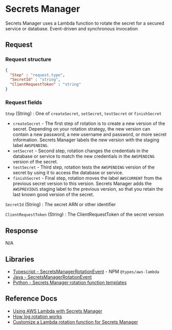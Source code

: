 # Secrets Manager

Secrets Manager uses a Lambda function to rotate the secret for a secured service or database. Event-driven and synchronous invocation

## Request

### Request structure

```json
{
  "Step" : "request.type",
  "SecretId" : "string",
  "ClientRequestToken" : "string"
}
```

### Request fields

`Step` (String)
: One of `createSecret`, `setSecret`, `testSecret` or `finishSecret`

- `createSecret` - The first step of rotation is to create a new version of the secret. Depending on your rotation strategy,
the new version can contain a new password, a new username and password, or more secret information. Secrets
Manager labels the new version with the staging label `AWSPENDING`.
- `setSecret` - Second step, rotation changes the credentials in the database or service to match the new credentials in the
`AWSPENDING` version of the secret.
- `testSecret` - Third step, rotation tests the `AWSPENDING` version of the secret by using it to access the database or service.
- `finishSecret` - Final step, rotation moves the label `AWSCURRENT` from the previous secret version to this version.
Secrets Manager adds the `AWSPREVIOUS` staging label to the previous version, so that you retain the last known
good version of the secret.

`SecretId` (String)
: The secret ARN or other identifier

`ClientRequestToken` (String)
: The ClientRequestToken of the secret version

## Response

N/A

## Libraries

- [Typescript - SecretsManagerRotationEvent](https://github.com/DefinitelyTyped/DefinitelyTyped/blob/master/types/aws-lambda/trigger/secretsmanager.d.ts) - NPM `@types/aws-lambda`
- [Java - SecretsManagerRotationEvent](https://github.com/aws/aws-lambda-java-libs/blob/master/aws-lambda-java-events/src/main/java/com/amazonaws/services/lambda/runtime/events/SecretsManagerRotationEvent.java)
- [Python - Secrets Manager rotation function templates](https://docs.aws.amazon.com/secretsmanager/latest/userguide/reference_available-rotation-templates.html)

## Reference Docs

- [Using AWS Lambda with Secrets Manager](https://docs.aws.amazon.com/lambda/latest/dg/with-secrets-manager.html)
- [How log rotation works](https://docs.aws.amazon.com/secretsmanager/latest/userguide/rotate-secrets_how.html)
- [Customize a Lambda rotation function for Secrets Manager](https://docs.aws.amazon.com/secretsmanager/latest/userguide/rotate-secrets_customize.html)
